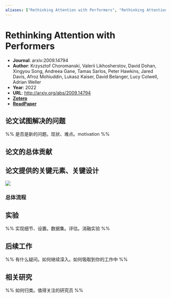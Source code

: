 ```yaml
---
aliases: ["Rethinking Attention with Performers", "Rethinking Attention with Performers, 2022", "Performer"]
---
```

# Rethinking Attention with Performers

- **Journal**: arxiv:2009.14794
- **Author**: Krzysztof Choromanski, Valerii Likhosherstov, David Dohan, Xingyou Song, Andreea Gane, Tamas Sarlos, Peter Hawkins, Jared Davis, Afroz Mohiuddin, Lukasz Kaiser, David Belanger, Lucy Colwell, Adrian Weller
- **Year**: 2022
- **URL**: http://arxiv.org/abs/2009.14794
- [**Zotero**](zotero://select/items/@2022RethinkingAttentionPerformersChoromanski)
- [**ReadPaper**](https://readpaper.com/pdf-annotate/note?pdfId=4500359394679742465&noteId=2321722521382608896)

## 论文试图解决的问题

%% 是否是新的问题。现状、难点。motivation %%

## 论文的总体贡献

## 论文提供的关键元素、关键设计

![](https://pdf.cdn.readpaper.com/parsed/fetch_target/3cf2299d57099285885071aa0d8af0db_2_Figure_1.png)

### 总体流程

## 实验

%% 实现细节、设置。数据集。评估。消融实验 %%

## 后续工作

%% 有什么疑问。如何继续深入。如何吸取到你的工作中 %%

## 相关研究

%% 如何归类。值得关注的研究员 %%
